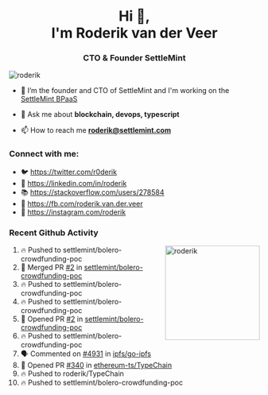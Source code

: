 <h1 align="center">Hi 👋,<br/> I'm Roderik van der Veer</h1>
<h3 align="center">CTO & Founder SettleMint</h3>

<p align="left"> <img src="https://komarev.com/ghpvc/?username=roderik" alt="roderik" /> </p>

- 🔭 I’m the founder and CTO of SettleMint and I'm working on the [SettleMint BPaaS](https://settlemint.com)

- 💬 Ask me about **blockchain, devops, typescript**

- 📫 How to reach me **roderik@settlemint.com**



### Connect with me:

- 🐦 https://twitter.com/r0derik
- 🏢 https://linkedin.com/in/roderik
- 📚 https://stackoverflow.com/users/278584
- 🙊 https://fb.com/roderik.van.der.veer
- 📸 https://instagram.com/roderik

### Recent Github Activity
<img src="https://github-readme-stats.vercel.app/api?username=roderik&show_icons=true&count_private=true" alt="roderik" align="right" height="190" />

<!--START_SECTION:activity-->
1. 🔥 Pushed to settlemint/bolero-crowdfunding-poc
2. 🎉 Merged PR [#2](https://github.com/settlemint/bolero-crowdfunding-poc/pull/2) in [settlemint/bolero-crowdfunding-poc](https://github.com/settlemint/bolero-crowdfunding-poc)
3. 🔥 Pushed to settlemint/bolero-crowdfunding-poc
4. 🔥 Pushed to settlemint/bolero-crowdfunding-poc
5. 💪 Opened PR [#2](https://github.com/settlemint/bolero-crowdfunding-poc/pull/2) in [settlemint/bolero-crowdfunding-poc](https://github.com/settlemint/bolero-crowdfunding-poc)
6. 🔥 Pushed to settlemint/bolero-crowdfunding-poc
7. 🗣 Commented on [#4931](https://github.com/ipfs/go-ipfs/issues/4931) in [ipfs/go-ipfs](https://github.com/ipfs/go-ipfs)
8. 💪 Opened PR [#340](https://github.com/ethereum-ts/TypeChain/pull/340) in [ethereum-ts/TypeChain](https://github.com/ethereum-ts/TypeChain)
9. 🔥 Pushed to roderik/TypeChain
10. 🔥 Pushed to settlemint/bolero-crowdfunding-poc
<!--END_SECTION:activity-->